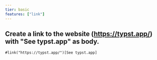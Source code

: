 ```yaml
---
tier: basic
features: ["link"]
---
```

Create a link to the website (https://typst.app/) with "See typst.app" as body.
---
```typst
#link("https://typst.app/")[See typst.app]
```